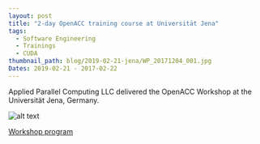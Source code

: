 ```yaml
---
layout: post
title: "2-day OpenACC training course at Universität Jena"
tags:
  - Software Engineering
  - Trainings
  - CUDA
thumbnail_path: blog/2019-02-21-jena/WP_20171204_001.jpg
Dates: 2019-02-21 - 2017-02-22
---
```


Applied Parallel Computing LLC delivered the OpenACC Workshop at the Universität Jena, Germany.

![alt text](\assets\img\blog\2019-02-21–jena\WP_20171204_001.jpg "Logo Title Text 1")

[Workshop program](\assets\img\blog\2019-02-21–jena\ujena_program.pdf)

